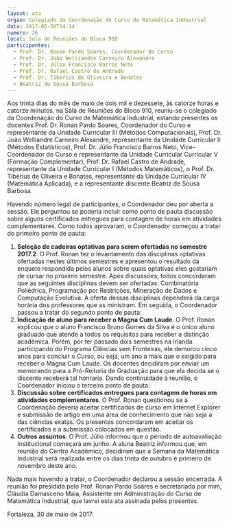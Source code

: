 ```yaml
---
layout: ata
orgao: Colegiado da Coordenação do Curso de Matemática Industrial
data: 2017-05-30T14:14
numero: 26
local: Sala de Reuniões do Bloco 910
participantes:
  - Prof. Dr. Ronan Pardo Soares, Coordenador do Curso
  - Prof. Dr. João Welliandre Carneiro Alexandre
  - Prof. Dr. Júlio Francisco Barros Neto
  - Prof. Dr. Rafael Castro de Andrade
  - Prof. Dr. Tibérius de Oliveira e Bonates
  - Beatriz de Sousa Barbosa
---
```


Aos trinta dias do mês de maio de dois mil e dezessete, às catorze horas e catorze minutos, na Sala de Reuniões do Bloco 910, reuniu-se o colegiado da Coordenação do Curso de Matemática Industrial, estando presentes os docentes Prof. Dr. Ronan Pardo Soares, Coordenador do Curso e representante da Unidade Curricular III (Métodos Computacionais), Prof. Dr. João Welliandre Carneiro Alexandre, representante da Unidade Curricular II (Métodos Estatísticos), Prof. Dr. Júlio Francisco Barros Neto, Vice-Coordenador do Curso e representante da Unidade Curricular Curricular V (Formação Complementar), Prof. Dr. Rafael Castro de Andrade, representante da Unidade Curricular I (Métodos Matemáticos), o Prof. Dr. Tibérius de Oliveira e Bonates, representante da Unidade Curricular IV (Matemática Aplicada), e a representante discente Beatriz de Sousa Barbosa.

Havendo número legal de participantes, o Coordenador deu por aberta a sessão.
Ele perguntou se poderia incluir como ponto de pauta discussão sobre alguns certificados entregues para contagem de horas em atividades complementares.
Como todos aprovaram, o Coordenador começou a tratar do primeiro ponto de pauta:

1. **Seleção de cadeiras optativas para serem ofertadas no semestre 2017.2**.
   O Prof. Ronan fez o levantamento das disciplinas optativas ofertadas nestes últimos semestres e apresentou o resultado da enquete respondida pelos alunos sobre quais optativas eles gostariam de cursar no próximo semestre.
   Após discussões, todos concordaram que as seguintes disciplinas devem ser ofertadas: Combinatória Poliédrica, Programação por Restrições, Mineração de Dados e Computação Evolutiva.
   A oferta dessas disciplinas dependerá da carga horária dos professores que as ministram.
   Em seguida, o Coordenador passou a tratar do segundo ponto de pauta:
2. **Indicação de aluno para receber o Magna Cum Laude**.
   O Prof. Ronan explicou que o aluno Francisco Bruno Gomes da Silva é o único aluno graduado que atende a todos os requisitos para receber a distinção acadêmica.
   Porém, por ter passado dois semestres na Irlanda participando do Programa Ciências sem Fronteiras, ele demorou cinco anos para concluir o Curso, ou seja, um ano a mais que o exigido para receber o Magna Cum Laude.
   Os docentes decidiram por enviar um memorando para a Pró-Reitoria de Graduação para que ela decida se o discente receberá tal honraria.
   Dando continuidade à reunião, o Coordenador iniciou o terceiro ponto de pauta:
3. **Discussão sobre certificados entregues para contagem de horas em atividades complementares**.
   O Prof. Ronan questionou se a Coordenação deveria aceitar certificados de curso em Internet Explorer e submissão de artigo em uma área de conhecimento que não seja a das ciências exatas.
   Os presentes concordaram em aceitar os certificados e a submissão colocados em questão.
4. **Outros assuntos**.
   O Prof. Júlio informou que o período de autoavaliação institucional começará em junho.
   A aluna Beatriz informou que, em reunião do Centro Acadêmico, decidiram que a Semana da Matemática Industrial será realizada entre os dias trinta de outubro e primeiro de novembro deste ano.

Nada mais havendo a tratar, o Coordenador declarou a sessão encerrada.
A reunião foi presidida pelo Prof. Ronan Pardo Soares e secretariada por mim, Cláudia Damasceno Maia, Assistente em Administração do Curso de Matemática Industrial, que lavrei esta ata assinada pelos presentes.

Fortaleza, 30 de maio de 2017.

